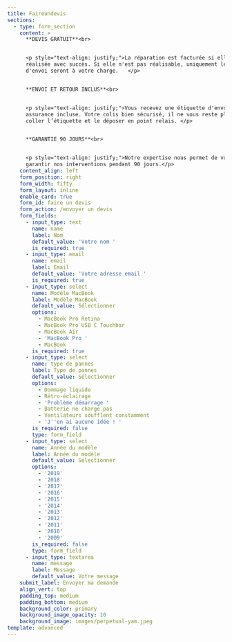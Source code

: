 ```yaml
---
title: Faireundevis
sections:
  - type: form_section
    content: >
      **DEVIS GRATUIT**<br>


      <p style="text-align: justify;">La réparation est facturée si elle est
      réalisée avec succès. Si elle n'est pas réalisable, uniquement les frais
      d'envoi seront à votre charge.   </p>


      **ENVOI ET RETOUR INCLUS**<br>


      <p style="text-align: justify;">Vous recevez une étiquette d'envoi, avec
      assurance incluse. Votre colis bien sécurisé, il ne vous reste plus qu’à
      coller l’étiquette et le déposer en point relais. </p>


      **GARANTIE 90 JOURS**<br>


      <p style="text-align: justify;">Notre expertise nous permet de vous
      garantir nos interventions pendant 90 jours.</p>
    content_align: left
    form_position: right
    form_width: fifty
    form_layout: inline
    enable_card: true
    form_id: faire un devis
    form_action: /envoyer un devis
    form_fields:
      - input_type: text
        name: name
        label: Nom
        default_value: 'Votre nom '
        is_required: true
      - input_type: email
        name: email
        label: Email
        default_value: 'Votre adresse email '
        is_required: true
      - input_type: select
        name: Modèle MacBook
        label: Modèle MacBook
        default_value: Sélectionner
        options:
          - MacBook Pro Retina
          - MacBook Pro USB C Touchbar
          - MacBook Air
          - 'MacBook Pro '
          - MacBook
        is_required: true
      - input_type: select
        name: type de pannes
        label: Type de pannes
        default_value: Sélectionner
        options:
          - Dommage liquide
          - Rétro-éclairage
          - 'Problème démarrage '
          - Batterie ne charge pas
          - Ventilateurs soufflent constamment
          - 'J''en ai aucune idée ! '
        is_required: false
        type: form_field
      - input_type: select
        name: Année du modèle
        label: Année du modèle
        default_value: Sélectionner
        options:
          - '2019'
          - '2018'
          - '2017'
          - '2016'
          - '2015'
          - '2014'
          - '2013'
          - '2012'
          - '2011'
          - '2010'
          - '2009'
        is_required: false
        type: form_field
      - input_type: textarea
        name: message
        label: Message
        default_value: Votre message
    submit_label: Envoyer ma demande
    align_vert: top
    padding_top: medium
    padding_bottom: medium
    background_color: primary
    background_image_opacity: 10
    background_image: images/perpetual-yam.jpeg
template: advanced
---
```


